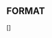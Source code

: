 ## FORMAT
[<Category>] <Title>

## Today Focus (1.5hr left)
[Feature] Referrals - remove optional message

## Next
[Testing] Enrolment Refactor - Test manually
[Testing] Enrolment Refactor - E2E tests
[Feature] Referrals - make tickets
[Feature] Intercom (messages, history, integrated links, chat relevance)
[Planning] Costing for chatbot conversation
[Documentation] Summarise for Justin - playback for Ron's work, what is it, why important
[Documentation] Tech video loom for tech items

## Backlog
[AI] Check prod deployment from Alvin
[ADE] Update blank tab page chrome work to ADE
[Content Embedding] Understand codebase, deployment and logical flow between things
Find better way to organise workspaces (https://claude.ai/chat/e35b2818-638d-4e69-9fb0-a415e3e58fd8)
[OpenRouter] Set up OpenRouter account for organization
  Create organizational account
  Add relevant users
  Document requirements and use cases
[Cleanup] Delete /ics-nextjs/pages/api/user-record-migrate.ts file and remove MIGRATION_API_KEY environment variable from all .env files (2023 migration tool no longer needed)
[Documentation] Define Solution design doc template and use for Kolb's inside ICS LXP, using existing Figma design
[Testing] E2E test automation MVP with Playwright
[Infrastructure] Upgrade Node to new LTS version (not 18)
[Infrastructure] Improve production visibility with Discord, GCP error logs, and other monitoring tools
[Infrastructure] Consider creating "dev_activities" Slack channel for environment updates (ClickUp, GitLab, deployments, prod alerts) and separate channel for prod issues
[Dev Environment] Plan to add waybar summary of OS situation - monitor storage, memory, CPU usage and apps using excessive resources
[Testing] Get regression testing suite started
[Learning] Reforge tech strategy course - start 2 modules before next Thursday (TOP PRIORITY)
[Dev Environment] Claude code tracking (TOP PRIORITY)
[Process] Define way to do smooth handover between devs
[Infrastructure] Setup auto-resume for dev/test envs via platform.sh CLI (local service or GitLab)
[Infrastructure] Research all Google Cloud monitoring tools and identify which ones we should implement (Cloud Monitoring, Cloud Logging, Error Reporting, Trace, Profiler, etc.)
[Testing] Start a Playwright e2e suite with network call recording (capture request/response data, timing, and duration for each test step) - should integrate with trace logging
[Process] Setup dual repos to allow for PR review
[Infrastructure] Check the gitlab build minutes we use and how they are funded
[Cleanup] Remove repomix stuff - too big for Cursor context (keep for Claude Code only)
[Dev Environment] Get Clickup tickets via API into a script then an MCP server
[Dev Environment] Look at the CC hooks on awesome claude code
[Dev Environment] Setup local OS calendar widget - show next meeting with countdown, highlight active meetings, click to open
[Dev Environment] Get voice to text working on Arch Linux machine
[Dev Environment] Define a CLI tool for myself to manage my OS (display, mouse, bluetooth, screenshots, shortcuts etc)
[Dev Environment] Find ways to log all actions on Linux machine (OS, Chrome, dev tools, terminal commands)
[Dev Environment] Setup OPs tab as a workspace (handle >10 workspaces - super+number shortcut limitation)
[Dev Environment] Document how often gcloud login is needed for NextJS app to access dev Firestore locally
[Research] Review and understand AI global search app - Reference: https://bitbucket.org/icanstudy/ics-pipelines-deployment/src/master/cloudrun_source/
[Process] Write a prompt to summarize Otter.ai standup transcripts for Slack posting
[Process] Do auto summary of Clickup and Gitlab activities at 8am and 5pm into dev team slack channel
[Dev Tools] Create tool to pull dev branch merges, find related tickets, and consolidate into MR summaries for easy change history understanding
[Team] Check with Will to use Gather after getting him able to run NextJS app without Drupal (see Focus item)
[Dev Environment] See if we can use turbopack for our nextJS project to speed up dev
[Bug Fix] Fix healthchecks to 500 when non authed without key
[Bug Fix] Can't log out on payment screen initially
[Security] All secrets in GCP should be stored as a secret env var not normal one
[Security] Check all env and codebase, find the NEXT_ variables that are in build files or the deployed env when they shouldn't be in .env locally
[UX] Finder field is multiline but doesn't expand with text or dragged (so it's just one line always except inside the field itself)
[UX] Check the wrapping of text for pill/badge component
[Security] Check all 3rd party services and their tokens with expiry times
[Security] Check that lower env cannot accept a signup of a non @icanstudy.com email in auth0
[Security] Export Auth0 into repo to make sure we have the latest
[Documentation] Document and understand current redirects throughout app including kickstart vs legacy
[Dev Tools] Create quick way to find user by name and pull Auth0 + Firestore records in one go
[UX] Check if menu is normally expanded when going from diag results "back to dashboard" vs already being on dashboard
[Bug Fix] Look at the 4x bugs in the current sprint
[Bug Fix] Investigate why /api/ghl/update-contact-server returns 500 on local dev during profile page fillout
[UX] Profile page - change phone number field to show "(optional)" in label instead of asterisk with "not mandatory" note
[UX] Profile intro page - DOB field defaults to today making it hard to know why continue button is disabled
[Infrastructure] Drupal DB copy down from prod to lower env x3
[Infrastructure] Integrate Clickup with Gitlab
[Infrastructure] Integrate Slack with ClickUp
[Infrastructure] Integrate GitLab with Slack
[Process] Improve Gitlab MR process with descriptions, ticket links, and standard title formats
[Process] Implement structured ticket format with PRD references
[Process] Better utilize Clickup for documentation and meeting notes
[Process] Research and evaluate Clickup Brain for team productivity
[Documentation] Expand technical documentation
[Process] Consolidate documentation and processes into Clickup
[Team] Improve visibility and communication between developers and Justin's team
[Infrastructure] Make production logs and issues more visible and accessible
[Dev Environment] Check claude code settings for each place (OS, Nexo, ICS app)
[Dev Environment] Get code running locally (Due: Friday, July 18th 2025)
[Dev Environment] Setup prod/preprod/test/dev account (Due: Friday, July 18th 2025)
[Dev Environment] Get e2e running
[Dev Environment] Fix merging up env to be conflict free
[Bug Fix] GCP 500 errors

[Feature] Screenshot window tool
[Feature] Refine list of apps to then connect with MCP
[Planning] Plan SDLC flow - now and ideal
[Planning] MVP - Professionals program
[Infrastructure] Get off Annex Platform.sh
[Infrastructure] Get off Annex gitlab (to github?)
[Infrastructure] Consider a simpler CMS like keystone
[Team] Get ICS taught
[Team] Clickup training
[Team] Get devs into Gather
[Team] Ron to identify MacBook Pro to buy and chat to Justin about it
[Dev Environment] **LOW PRIORITY** Get weather from BOM or similar and display on waybar

## Personal/Arch OS

### Work Items
[Planning] Kolbs idea (TBD Justin)
[Learning] AI learn more with Tan
[Team] AI - show team my workflow to devs, AI progress preso for whole team

### MEDIUM PRIORITY
[Dev Environment] Implement keyboard-first file picker
  - Options: fzf + fd/ripgrep combo
  - Or: broot, nnn with preview, or custom TUI
  - Must support: navigate folders, ripgrep search, preview

[Dev Environment] AGS improvements:
  - Integrate notifications into sidebar (not floating)
  - Fix app launcher: auto-select first item, better styling
  - Add to bar: volume indicator, next calendar event

[Dev Environment] Setup voice to text

### LOW PRIORITY
[Dev Environment] Nexo enhancements:
  - Auto-export Claude.ai chats (check for API/browser automation)
  - Export format: markdown with metadata
  - Local RAG for searching insights (consider ollama + vector DB)
  - Self-documenting static site (mkdocs/hugo)

[Dev Environment] Google profile cleanup
  - Export saved passwords first
  - Remove old form data and saved sites

[Dev Environment] System cleanup
  - Remove unused apps from launcher list
  - Check .desktop files in ~/.local/share/applications/
